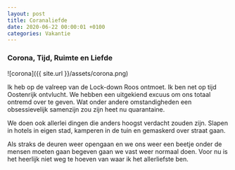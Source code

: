 ```yaml
---
layout: post
title: Coranaliefde
date: 2020-06-22 00:00:01 +0100
categories: Vakantie
---
```


### Corona, Tijd, Ruimte en Liefde

![corona]({{ site.url }}/assets/corona.png)

Ik heb op de valreep van de Lock-down Roos ontmoet. Ik ben net op tijd Oostenrijk ontvlucht. We hebben een uitgekiend excuus om ons totaal ontremd over te geven. Wat onder andere omstandigheden een obsessievelijk samenzijn zou zijn heet nu quarantaine.

We doen ook allerlei dingen die anders hoogst verdacht zouden zijn. Slapen in hotels in eigen stad, kamperen in de tuin en gemaskerd over straat gaan. 

Als straks de deuren weer opengaan en we ons weer een beetje onder de mensen moeten gaan begeven gaan we vast weer normaal doen. Voor nu is het heerlijk niet weg te hoeven van waar ik het allerliefste ben.
